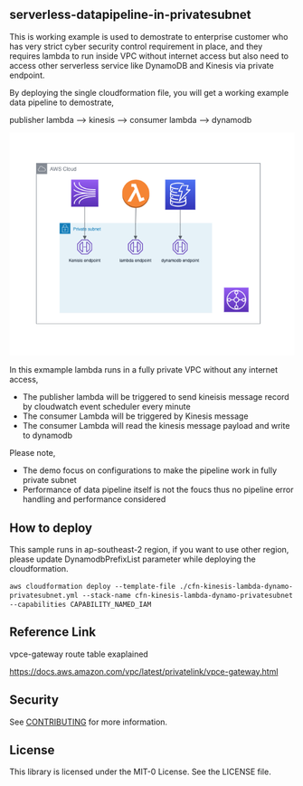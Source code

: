 ## serverless-datapipeline-in-privatesubnet

This is working example is used to demostrate to enterprise customer who has very strict cyber security control requirement in place, and they requires lambda to run inside VPC without internet access but also need to access other serverless service like DynamoDB and Kinesis via private endpoint.

By deploying the single cloudformation file, you will get a working example data pipeline to demostrate, 

publisher lambda --> kinesis --> consumer lambda --> dynamodb

![serverless-privatevpc-datapipeline-demo](images/Archi.png)


In this exmample lambda runs in a fully private VPC without any internet access,

*  The publisher lambda will be triggered to send kineisis message record by cloudwatch event scheduler every minute 
*  The consumer Lambda will be triggered by Kinesis message
*  The consumer Lambda will read the kinesis message payload and write to dynamodb

Please note,

* The demo focus on configurations to make the pipeline work in fully private subnet
* Performance of data pipeline itself is not the foucs thus no pipeline error handling and performance considered

## How to deploy 

This sample runs in ap-southeast-2 region, if you want to use other region, please update DynamodbPrefixList parameter while deploying the cloudformation.

```
aws cloudformation deploy --template-file ./cfn-kinesis-lambda-dynamo-privatesubnet.yml --stack-name cfn-kinesis-lambda-dynamo-privatesubnet --capabilities CAPABILITY_NAMED_IAM
```

## Reference Link

vpce-gateway route table exaplained
>
https://docs.aws.amazon.com/vpc/latest/privatelink/vpce-gateway.html

## Security

See [CONTRIBUTING](CONTRIBUTING.md#security-issue-notifications) for more information.

## License

This library is licensed under the MIT-0 License. See the LICENSE file.


